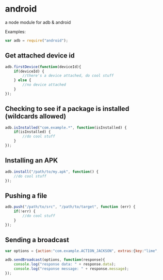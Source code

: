 android
=======

a node module for adb &amp; android

Examples:

```javascript
var adb = require("android");
```

Get attached device id
----------------------
```javascript
adb.firstDevice(function(deviceId){
	if(deviceId) {
		//there's a device attached, do cool stuff
	} else {
		//no device attached
	}
});
```

Checking to see if a package is installed (wildcards allowed)
-------------------------------------------------------------
```javascript
adb.isInstalled("com.example.*", function(isInstalled) {
	if(isInstalled) {
		//do cool stuff
	}
});
```

Installing an APK
-----------------

```javascript
adb.install("/path/to/my.apk", function() {
	//do cool stuff
});
```

Pushing a file
--------------
```javascript
adb.push("/path/to/src", "/path/to/target", function (err) {
	if(!err) {
		//do cool stuff
	}
});
```

Sending a broadcast
-------------------
```javascript
var options = {action:"com.example.ACTION_JACKSON", extras:{key:"lime", pie: "good"};

adb.sendBroadcast(options, function(response){
	console.log("response data: " + response.data);
	console.log("response message: " + response.message);
});
```